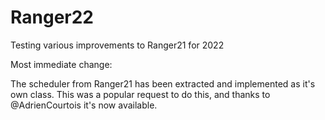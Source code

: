 # Ranger22
Testing various improvements to Ranger21 for 2022

Most immediate change:

The scheduler from Ranger21 has been extracted and implemented as it's own class.  This was a popular request to do this, and thanks to @AdrienCourtois it's now available.


